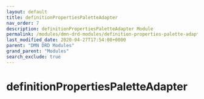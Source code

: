```yaml
---
layout: default
title: definitionPropertiesPaletteAdapter
nav_order: 7
description: definitionPropertiesPaletteAdapter Module
permalink: /modules/dmn-drd-modules/definition-properties-palette-adapter
last_modified_date: 2020-04-27T17:54:08+0000
parent: "DMN DRD Modules"
grand_parent: "Modules"
search_exclude: true
---
```


# definitionPropertiesPaletteAdapter
